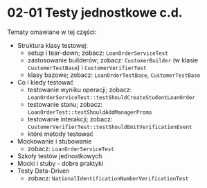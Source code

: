 # 02-01 Testy jednostkowe c.d.
        
Tematy omawiane w tej części:

* Struktura klasy testowej:
  - setup i tear-down; zobacz: `LoanOrderServiceTest`
  - zastosowanie builderów; zobacz: `CustomerBuilder` (w klasie `CustomerTestBase`) i `CustomerVerifierTest`
  - klasy bazowe; zobacz: `LoanOrderTestBase`, `CustomerTestBase`
* Co i kiedy testować
  - testowanie wyniku operacji; zobacz: `LoanOrderServiceTest::testShouldCreateStudentLoanOrder`
  - testowanie stanu; zobacz: `LoanOrderTest::testShouldAddManagerPromo`
  - testowanie interakcji; zobacz: `CustomerVerifierTest::testShouldEmitVerificationEvent`
  - które metody testować
* Mockowanie i stubowanie
  - zobacz: `LoanOrderServiceTest`
* Szkoły testów jednostkowych
* Mocki i stuby - dobre praktyki
* Testy Data-Driven
  - zobacz: `NationalIdentificationNumberVerificationTest`
